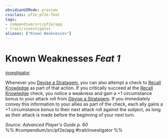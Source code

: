 ```yaml
---
obsidianUIMode: preview
cssclass: pf2e,pf2e-feat
tags:
- compendium/src/pf2e/apg
- trait/investigator
aliases: ["Known Weaknesses"]
---
```

# Known Weaknesses  *Feat 1*  
[investigator](/rules/traits/investigator-apg.md)  


Whenever you [Devise a Stratagem](/rules/actions/devise-a-stratagem-apg.md), you can also attempt a check to [Recall Knowledge](/rules/actions/recall-knowledge.md) as part of that action. If you critically succeed at the [Recall Knowledge](/rules/actions/recall-knowledge.md) check, you notice a weakness and gain a +1 circumstance bonus to your attack roll from [Devise a Stratagem](/rules/actions/devise-a-stratagem-apg.md). If you immediately convey this information to your allies as part of the check, each ally gains a +1 circumstance bonus to their next attack roll against the subject, as long as their attack is made before the beginning of your next turn.

*Source: Advanced Player's Guide p. 60*  
%% #compendium/src/pf2e/apg #trait/investigator %%